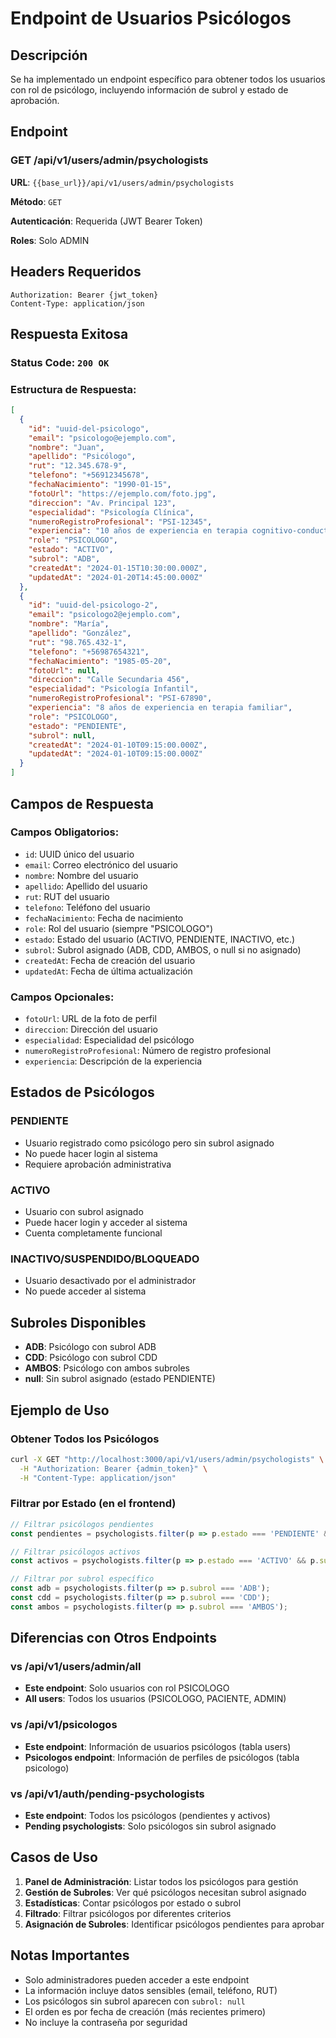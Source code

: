 # Endpoint de Usuarios Psicólogos

## Descripción

Se ha implementado un endpoint específico para obtener todos los usuarios con rol de psicólogo, incluyendo información de subrol y estado de aprobación.

## Endpoint

### **GET /api/v1/users/admin/psychologists**

**URL**: `{{base_url}}/api/v1/users/admin/psychologists`

**Método**: `GET`

**Autenticación**: Requerida (JWT Bearer Token)

**Roles**: Solo ADMIN

## Headers Requeridos

```
Authorization: Bearer {jwt_token}
Content-Type: application/json
```

## Respuesta Exitosa

### **Status Code**: `200 OK`

### **Estructura de Respuesta**:
```json
[
  {
    "id": "uuid-del-psicologo",
    "email": "psicologo@ejemplo.com",
    "nombre": "Juan",
    "apellido": "Psicólogo",
    "rut": "12.345.678-9",
    "telefono": "+56912345678",
    "fechaNacimiento": "1990-01-15",
    "fotoUrl": "https://ejemplo.com/foto.jpg",
    "direccion": "Av. Principal 123",
    "especialidad": "Psicología Clínica",
    "numeroRegistroProfesional": "PSI-12345",
    "experiencia": "10 años de experiencia en terapia cognitivo-conductual",
    "role": "PSICOLOGO",
    "estado": "ACTIVO",
    "subrol": "ADB",
    "createdAt": "2024-01-15T10:30:00.000Z",
    "updatedAt": "2024-01-20T14:45:00.000Z"
  },
  {
    "id": "uuid-del-psicologo-2",
    "email": "psicologo2@ejemplo.com",
    "nombre": "María",
    "apellido": "González",
    "rut": "98.765.432-1",
    "telefono": "+56987654321",
    "fechaNacimiento": "1985-05-20",
    "fotoUrl": null,
    "direccion": "Calle Secundaria 456",
    "especialidad": "Psicología Infantil",
    "numeroRegistroProfesional": "PSI-67890",
    "experiencia": "8 años de experiencia en terapia familiar",
    "role": "PSICOLOGO",
    "estado": "PENDIENTE",
    "subrol": null,
    "createdAt": "2024-01-10T09:15:00.000Z",
    "updatedAt": "2024-01-10T09:15:00.000Z"
  }
]
```

## Campos de Respuesta

### **Campos Obligatorios**:
- `id`: UUID único del usuario
- `email`: Correo electrónico del usuario
- `nombre`: Nombre del usuario
- `apellido`: Apellido del usuario
- `rut`: RUT del usuario
- `telefono`: Teléfono del usuario
- `fechaNacimiento`: Fecha de nacimiento
- `role`: Rol del usuario (siempre "PSICOLOGO")
- `estado`: Estado del usuario (ACTIVO, PENDIENTE, INACTIVO, etc.)
- `subrol`: Subrol asignado (ADB, CDD, AMBOS, o null si no asignado)
- `createdAt`: Fecha de creación del usuario
- `updatedAt`: Fecha de última actualización

### **Campos Opcionales**:
- `fotoUrl`: URL de la foto de perfil
- `direccion`: Dirección del usuario
- `especialidad`: Especialidad del psicólogo
- `numeroRegistroProfesional`: Número de registro profesional
- `experiencia`: Descripción de la experiencia

## Estados de Psicólogos

### **PENDIENTE**
- Usuario registrado como psicólogo pero sin subrol asignado
- No puede hacer login al sistema
- Requiere aprobación administrativa

### **ACTIVO**
- Usuario con subrol asignado
- Puede hacer login y acceder al sistema
- Cuenta completamente funcional

### **INACTIVO/SUSPENDIDO/BLOQUEADO**
- Usuario desactivado por el administrador
- No puede acceder al sistema

## Subroles Disponibles

- **ADB**: Psicólogo con subrol ADB
- **CDD**: Psicólogo con subrol CDD
- **AMBOS**: Psicólogo con ambos subroles
- **null**: Sin subrol asignado (estado PENDIENTE)

## Ejemplo de Uso

### **Obtener Todos los Psicólogos**
```bash
curl -X GET "http://localhost:3000/api/v1/users/admin/psychologists" \
  -H "Authorization: Bearer {admin_token}" \
  -H "Content-Type: application/json"
```

### **Filtrar por Estado (en el frontend)**
```javascript
// Filtrar psicólogos pendientes
const pendientes = psychologists.filter(p => p.estado === 'PENDIENTE' && !p.subrol);

// Filtrar psicólogos activos
const activos = psychologists.filter(p => p.estado === 'ACTIVO' && p.subrol);

// Filtrar por subrol específico
const adb = psychologists.filter(p => p.subrol === 'ADB');
const cdd = psychologists.filter(p => p.subrol === 'CDD');
const ambos = psychologists.filter(p => p.subrol === 'AMBOS');
```

## Diferencias con Otros Endpoints

### **vs /api/v1/users/admin/all**
- **Este endpoint**: Solo usuarios con rol PSICOLOGO
- **All users**: Todos los usuarios (PSICOLOGO, PACIENTE, ADMIN)

### **vs /api/v1/psicologos**
- **Este endpoint**: Información de usuarios psicólogos (tabla users)
- **Psicologos endpoint**: Información de perfiles de psicólogos (tabla psicologo)

### **vs /api/v1/auth/pending-psychologists**
- **Este endpoint**: Todos los psicólogos (pendientes y activos)
- **Pending psychologists**: Solo psicólogos sin subrol asignado

## Casos de Uso

1. **Panel de Administración**: Listar todos los psicólogos para gestión
2. **Gestión de Subroles**: Ver qué psicólogos necesitan subrol asignado
3. **Estadísticas**: Contar psicólogos por estado o subrol
4. **Filtrado**: Filtrar psicólogos por diferentes criterios
5. **Asignación de Subroles**: Identificar psicólogos pendientes para aprobar

## Notas Importantes

- Solo administradores pueden acceder a este endpoint
- La información incluye datos sensibles (email, teléfono, RUT)
- Los psicólogos sin subrol aparecen con `subrol: null`
- El orden es por fecha de creación (más recientes primero)
- No incluye la contraseña por seguridad














